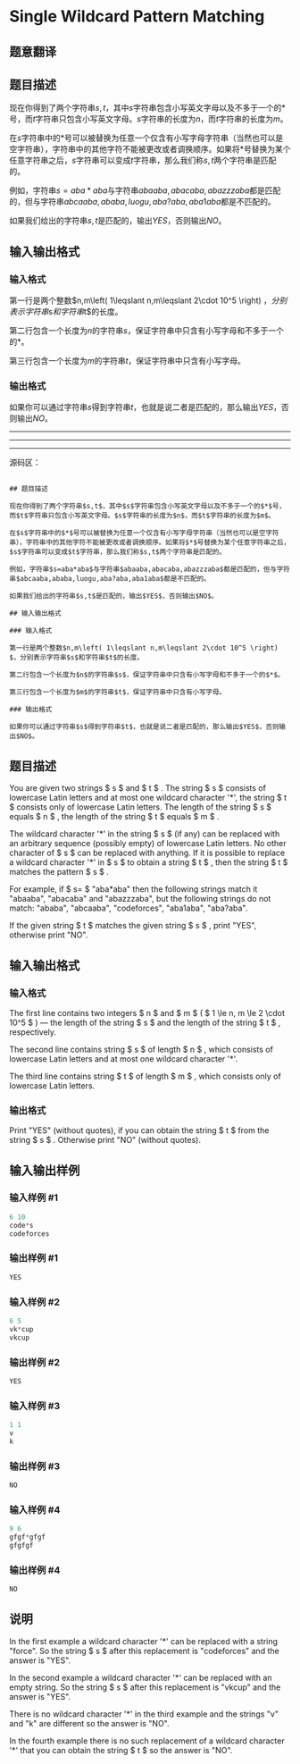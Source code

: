 # Single Wildcard Pattern Matching

## 题意翻译

## 题目描述

现在你得到了两个字符串$s,t$，其中$s$字符串包含小写英文字母以及不多于一个的$*$号，而$t$字符串只包含小写英文字母。$s$字符串的长度为$n$，而$t$字符串的长度为$m$。

在$s$字符串中的$*$号可以被替换为任意一个仅含有小写字母字符串（当然也可以是空字符串），字符串中的其他字符不能被更改或者调换顺序。如果将$*$号替换为某个任意字符串之后，$s$字符串可以变成$t$字符串，那么我们称$s,t$两个字符串是匹配的。

例如，字符串$s=aba*aba$与字符串$abaaba,abacaba,abazzzaba$都是匹配的，但与字符串$abcaaba,ababa,luogu,aba?aba,aba1aba$都是不匹配的。

如果我们给出的字符串$s,t$是匹配的，输出$YES$，否则输出$NO$。

## 输入输出格式

### 输入格式

第一行是两个整数$n,m\left( 1\leqslant n,m\leqslant 2\cdot 10^5 \right) $，分别表示字符串$s$和字符串$t$的长度。

第二行包含一个长度为$n$的字符串$s$，保证字符串中只含有小写字母和不多于一个的$*$。

第三行包含一个长度为$m$的字符串$t$，保证字符串中只含有小写字母。

### 输出格式

如果你可以通过字符串$s$得到字符串$t$，也就是说二者是匹配的，那么输出$YES$，否则输出$NO$。

------------

------------

------------

源码区：

```

## 题目描述

现在你得到了两个字符串$s,t$，其中$s$字符串包含小写英文字母以及不多于一个的$*$号，而$t$字符串只包含小写英文字母。$s$字符串的长度为$n$，而$t$字符串的长度为$m$。

在$s$字符串中的$*$号可以被替换为任意一个仅含有小写字母字符串（当然也可以是空字符串），字符串中的其他字符不能被更改或者调换顺序。如果将$*$号替换为某个任意字符串之后，$s$字符串可以变成$t$字符串，那么我们称$s,t$两个字符串是匹配的。

例如，字符串$s=aba*aba$与字符串$abaaba,abacaba,abazzzaba$都是匹配的，但与字符串$abcaaba,ababa,luogu,aba?aba,aba1aba$都是不匹配的。

如果我们给出的字符串$s,t$是匹配的，输出$YES$，否则输出$NO$。

## 输入输出格式

### 输入格式

第一行是两个整数$n,m\left( 1\leqslant n,m\leqslant 2\cdot 10^5 \right) $，分别表示字符串$s$和字符串$t$的长度。

第二行包含一个长度为$n$的字符串$s$，保证字符串中只含有小写字母和不多于一个的$*$。

第三行包含一个长度为$m$的字符串$t$，保证字符串中只含有小写字母。

### 输出格式

如果你可以通过字符串$s$得到字符串$t$，也就是说二者是匹配的，那么输出$YES$，否则输出$NO$。

```

## 题目描述

You are given two strings $ s $ and $ t $ . The string $ s $ consists of lowercase Latin letters and at most one wildcard character '\*', the string $ t $ consists only of lowercase Latin letters. The length of the string $ s $ equals $ n $ , the length of the string $ t $ equals $ m $ .

The wildcard character '\*' in the string $ s $ (if any) can be replaced with an arbitrary sequence (possibly empty) of lowercase Latin letters. No other character of $ s $ can be replaced with anything. If it is possible to replace a wildcard character '\*' in $ s $ to obtain a string $ t $ , then the string $ t $ matches the pattern $ s $ .

For example, if $ s= $ "aba\*aba" then the following strings match it "abaaba", "abacaba" and "abazzzaba", but the following strings do not match: "ababa", "abcaaba", "codeforces", "aba1aba", "aba?aba".

If the given string $ t $ matches the given string $ s $ , print "YES", otherwise print "NO".

## 输入输出格式

### 输入格式

The first line contains two integers $ n $ and $ m $ ( $ 1 \le n, m \le 2 \cdot 10^5 $ ) — the length of the string $ s $ and the length of the string $ t $ , respectively.

The second line contains string $ s $ of length $ n $ , which consists of lowercase Latin letters and at most one wildcard character '\*'.

The third line contains string $ t $ of length $ m $ , which consists only of lowercase Latin letters.

### 输出格式

Print "YES" (without quotes), if you can obtain the string $ t $ from the string $ s $ . Otherwise print "NO" (without quotes).

## 输入输出样例

### 输入样例 #1

```cpp
6 10
code*s
codeforces

```
### 输出样例 #1

```cpp
YES

```
### 输入样例 #2

```cpp
6 5
vk*cup
vkcup

```
### 输出样例 #2

```cpp
YES

```
### 输入样例 #3

```cpp
1 1
v
k

```
### 输出样例 #3

```cpp
NO

```
### 输入样例 #4

```cpp
9 6
gfgf*gfgf
gfgfgf

```
### 输出样例 #4

```cpp
NO

```
## 说明

In the first example a wildcard character '\*' can be replaced with a string "force". So the string $ s $ after this replacement is "codeforces" and the answer is "YES".

In the second example a wildcard character '\*' can be replaced with an empty string. So the string $ s $ after this replacement is "vkcup" and the answer is "YES".

There is no wildcard character '\*' in the third example and the strings "v" and "k" are different so the answer is "NO".

In the fourth example there is no such replacement of a wildcard character '\*' that you can obtain the string $ t $ so the answer is "NO".

